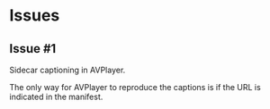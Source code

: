 # Issues

## Issue #1

Sidecar captioning in AVPlayer.

The only way for AVPlayer to reproduce the captions is if the URL is indicated in the manifest.